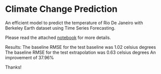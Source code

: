# Climate Change Prediction
An efficient model to predict the temperature of Rio De Janeiro with Berkeley Earth dataset using Time Series Forecasting.

Please read the attached [notebook](https://github.com/vedang08/climate-change-prediction/blob/main/climate-change-forecast-sarima-model.ipynb) for more details.

Results:
The baseline RMSE for the test baseline was 1.02 celsius degrees
The baseline RMSE for the test extrapolation was 0.63 celsius degrees
An improvement of 37.96%

Thanks!
